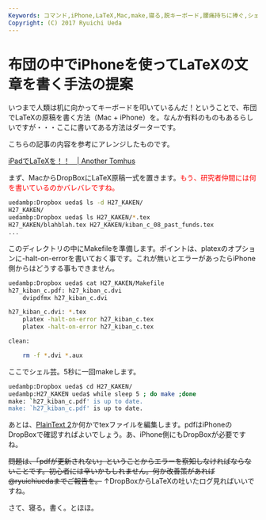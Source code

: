 ```yaml
---
Keywords: コマンド,iPhone,LaTeX,Mac,make,寝る,脱キーボード,腰痛持ちに捧ぐ,シェル芸
Copyright: (C) 2017 Ryuichi Ueda
---
```


# 布団の中でiPhoneを使ってLaTeXの文章を書く手法の提案
いつまで人類は机に向かってキーボードを叩いているんだ！ということで、布団でLaTeXの原稿を書く方法（Mac + iPhone）を。なんか有料のものもあるらしいですが・・・ここに書いてある方法はダーターです。

こちらの記事の内容を参考にアレンジしたものです。

<a href="http://tomhus.blogspot.jp/2011/02/ipadlatex.html" target="_blank">iPadでLaTeXを！！　| Another Tomhus</a>


まず、MacからDropBoxにLaTeX原稿一式を置きます。<span style="color:red">もう、研究者仲間には何を書いているのかバレバレですね。</span>

```bash
uedambp:Dropbox ueda$ ls -d H27_KAKEN/
H27_KAKEN/
uedambp:Dropbox ueda$ ls H27_KAKEN/*.tex
H27_KAKEN/blahblah.tex H27_KAKEN/kiban_c_08_past_funds.tex
...
```

このディレクトリの中にMakefileを準備します。ポイントは、platexのオプションに-halt-on-errorを書いておく事です。これが無いとエラーがあったらiPhone側からはどうする事もできません。

```bash
uedambp:Dropbox ueda$ cat H27_KAKEN/Makefile 
h27_kiban_c.pdf: h27_kiban_c.dvi
	dvipdfmx h27_kiban_c.dvi

h27_kiban_c.dvi: *.tex
	platex -halt-on-error h27_kiban_c.tex
	platex -halt-on-error h27_kiban_c.tex

clean:

	rm -f *.dvi *.aux
```

ここでシェル芸。5秒に一回makeします。

```bash
uedambp:Dropbox ueda$ cd H27_KAKEN/
uedambp:H27_KAKEN ueda$ while sleep 5 ; do make ;done
make: `h27_kiban_c.pdf' is up to date.
make: `h27_kiban_c.pdf' is up to date.
```

あとは、<a href="https://itunes.apple.com/jp/app/plaintext-2/id769101727?mt=8" target="_blank">PlainText 2</a>か何かでtexファイルを編集します。pdfはiPhoneのDropBoxで確認すればよいでしょう。あ、iPhone側にもDropBoxが必要ですね。

<s>問題は、「pdfが更新されない」ということからエラーを察知しなければならないことです。初心者には辛いかもしれません。何か改善策があれば@ryuichiuedaまでご報告を。</s>
↑DropBoxからLaTeXの吐いたログ見ればいいですね。


さて、寝る。書く。とほほ。




